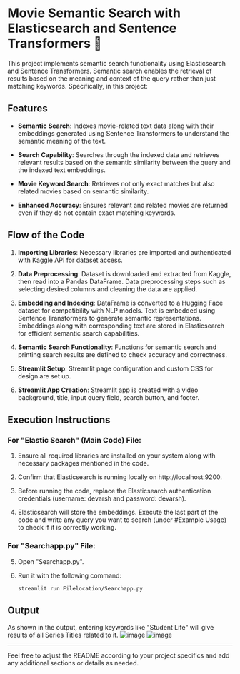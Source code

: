
# Movie Semantic Search with Elasticsearch and Sentence Transformers 🔎

This project implements semantic search functionality using Elasticsearch and Sentence Transformers. Semantic search enables the retrieval of results based on the meaning and context of the query rather than just matching keywords. Specifically, in this project:

## Features

- **Semantic Search**: Indexes movie-related text data along with their embeddings generated using Sentence Transformers to understand the semantic meaning of the text.
  
- **Search Capability**: Searches through the indexed data and retrieves relevant results based on the semantic similarity between the query and the indexed text embeddings.
  
- **Movie Keyword Search**: Retrieves not only exact matches but also related movies based on semantic similarity.
  
- **Enhanced Accuracy**: Ensures relevant and related movies are returned even if they do not contain exact matching keywords.

## Flow of the Code

1. **Importing Libraries**: Necessary libraries are imported and authenticated with Kaggle API for dataset access.
  
2. **Data Preprocessing**: Dataset is downloaded and extracted from Kaggle, then read into a Pandas DataFrame. Data preprocessing steps such as selecting desired columns and cleaning the data are applied.
  
3. **Embedding and Indexing**: DataFrame is converted to a Hugging Face dataset for compatibility with NLP models. Text is embedded using Sentence Transformers to generate semantic representations. Embeddings along with corresponding text are stored in Elasticsearch for efficient semantic search capabilities.
  
4. **Semantic Search Functionality**: Functions for semantic search and printing search results are defined to check accuracy and correctness.
  
5. **Streamlit Setup**: Streamlit page configuration and custom CSS for design are set up.
  
6. **Streamlit App Creation**: Streamlit app is created with a video background, title, input query field, search button, and footer.

## Execution Instructions

### For "Elastic Search" (Main Code) File:

1. Ensure all required libraries are installed on your system along with necessary packages mentioned in the code.
  
2. Confirm that Elasticsearch is running locally on http://localhost:9200.
  
3. Before running the code, replace the Elasticsearch authentication credentials (username: devarsh and password: devarsh).
  
4. Elasticsearch will store the embeddings. Execute the last part of the code and write any query you want to search (under #Example Usage) to check if it is correctly working.

### For "Searchapp.py" File:

5. Open "Searchapp.py".
  
6. Run it with the following command:
   ```
   streamlit run Filelocation/Searchapp.py
   ```

## Output

As shown in the output, entering keywords like "Student Life" will give results of all Series Titles related to it.
![image](https://github.com/devarshvora/Semantic-Search/assets/60837459/48f91800-529f-4e7e-8812-5ed629064be9)
![image](https://github.com/devarshvora/Semantic-Search/assets/60837459/de449164-ff18-4645-9767-46a8bf97ce94)

---

Feel free to adjust the README according to your project specifics and add any additional sections or details as needed.
